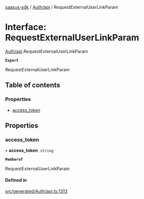 [saasus-sdk](../README.md) / [Auth/api](../modules/Auth_api.md) / RequestExternalUserLinkParam

# Interface: RequestExternalUserLinkParam

[Auth/api](../modules/Auth_api.md).RequestExternalUserLinkParam

**`Export`**

RequestExternalUserLinkParam

## Table of contents

### Properties

- [access\_token](Auth_api.RequestExternalUserLinkParam.md#access_token)

## Properties

### access\_token

• **access\_token**: `string`

**`Memberof`**

RequestExternalUserLinkParam

#### Defined in

[src/generated/Auth/api.ts:1313](https://github.com/saasus-platform/saasus-sdk-javascript/blob/2c78b0a/src/generated/Auth/api.ts#L1313)

